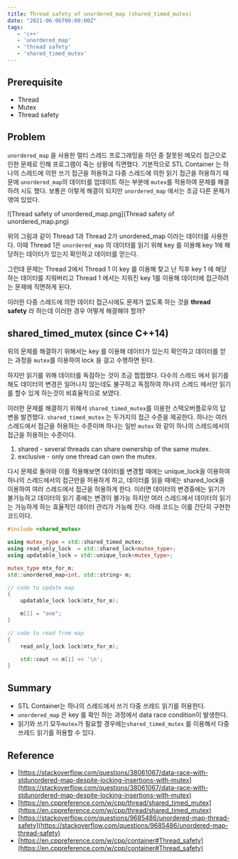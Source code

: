 ```yaml
---
title: Thread safety of unordered_map (shared_timed_mutex)
date: "2021-06-06T00:00:00Z"
tags:
   - 'c++'
   - 'unordered_map'
   - 'thread safety'
   - 'shared_timed_mutex'
---
```

## Prerequisite

- Thread
- Mutex
- Thread safety

## Problem

`unordered_map` 을 사용한 멀티 스레드 프로그래밍을 하던 중 잘못된 메모리 접근으로 인한 문제로 인해 프로그램이 죽는 상황에 직면했다. 기본적으로 STL Container 는 하나의 스레드에 의한 쓰기 접근을 허용하고 다중 스레드에 의한 읽기 접근을 허용하기 때문에 `unordered_map`의 데이터를 업데이트 하는 부분에 `mutex`를 적용하여 문제를 해결하려 시도 했다. 보통은 이렇게 해결이 되지만 `unordered_map` 에서는 조금 다른 문제가 엮여 있었다.

![Thread safety of unordered_map.png](Thread safety of unordered_map.png)

위의 그림과 같이 Thread 1과 Thread 2가 unordered_map 이라는 데이터를 사용한다. 이때 Thread 1은 `unordered_map` 의 데이터를 읽기 위해 key 를 이용해 key 1에 해당하는 데이터가 있는지 확인하고 데이터를 얻는다.

그런데 문제는 Thread 2에서 Thread 1 이 key 를 이용해 찾고 난 직후 key 1 에 해당하는 데이터를 지워버리고 Thread 1 에서는 지워진 key 1를 이용해 데이터에 접근하려는 문제에 직면하게 된다.

이러한 다중 스레드에 의한 데이터 접근시에도 문제가 없도록 하는 것을 **thread safety** 라 하는데 이러한 경우 어떻게 해결해야 할까?

## shared_timed_mutex (since C++14)

위의 문제를 해결하기 위해서는 key 를 이용해 데이터가 있는지 확인하고 데이터를 얻는 과정을 `mutex`를 이용하여 lock 을 걸고 수행하면 된다.

하지만 읽기를 위해 데이터를 독점하는 것이 조금 찝찝했다. 다수의 스레드 에서 읽기를 해도 데이터의 변경은 일어나지 않는데도 불구하고 독점하여 하나의 스레드 에서만 읽기를 할수 있게 하는것이 비효율적으로 보였다.

이러한 문제를 해결하기 위해서 `shared_timed_mutex`를 이용한 스택오버플로우의 답변을 발견했다. `shared_timed_mutex` 는 두가지의 접근 수준을 제공한다. 하나는 여러 스레드에서 접근을 허용하는 수준이며 하나는 일반 `mutex` 와 같이 하나의 스레드에서의 접근을 허용하는 수준이다.

1. shared - several threads can share ownership of the same mutex.
2. exclusive - only one thread can own the mutex.

다시 문제로 돌아와 이를 적용해보면 데이터를 변경할 때에는  unique_lock을 이용하여 하나의 스레드에서의 접근만을 허용하게 하고, 데이터를 읽을 때에는 shared_lock을 이용하여 여러 스레드에서 접근을 허용하게 한다. 이러면 데이터의 변경중에는 읽기가 불가능하고 데이터의 읽기 중에는 변경이 불가능 하지만 여러 스레드에서 데이터의 읽기는 가능하게 하는 효율적인 데이터 관리가 가능해 진다. 아래 코드는 이를 간단히 구현한 코드이다.

```cpp
#include <shared_mutex>

using mutex_type = std::shared_timed_mutex;
using read_only_lock  = std::shared_lock<mutex_type>;
using updatable_lock = std::unique_lock<mutex_type>;

mutex_type mtx_for_m;
std::unordered_map<int, std::string> m;

// code to update map
{
    updatable_lock lock(mtx_for_m);

    m[1] = "one";
}

// code to read from map
{
    read_only_lock lock(mtx_for_m);

    std::cout << m[1] << '\n';
}
```

## Summary

- STL Container는 하나의 스레드에서 쓰기 다중 쓰레드 읽기를 허용한다.
- `unordered_map` 은 key 를 확인 하는 과정에서 data race condition이 발생한다.
- 읽기와 쓰기 모두`mutex`가 필요할 경우에는`shared_timed_mutex` 를 이용해서 다중 쓰레드 읽기를 허용할 수 있다.

## Reference

- [https://stackoverflow.com/questions/38061067/data-race-with-stdunordered-map-despite-locking-insertions-with-mutex](https://stackoverflow.com/questions/38061067/data-race-with-stdunordered-map-despite-locking-insertions-with-mutex)
- [https://en.cppreference.com/w/cpp/thread/shared_timed_mutex](https://en.cppreference.com/w/cpp/thread/shared_timed_mutex)
- [https://stackoverflow.com/questions/9685486/unordered-map-thread-safety](https://stackoverflow.com/questions/9685486/unordered-map-thread-safety)
- [https://en.cppreference.com/w/cpp/container#Thread_safety](https://en.cppreference.com/w/cpp/container#Thread_safety)
